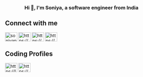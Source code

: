 
<h3 align="center">Hi 👋, I'm Soniya, a software engineer from India</h3>

## Connect with me 
<a href="https://twitter.com/soniyaprasad77" target="blank"><img align="center" src="https://raw.githubusercontent.com/rahuldkjain/github-profile-readme-generator/master/src/images/icons/Social/twitter.svg" alt="soniyaprasad77" height="30" width="40" /></a>
<a href="https://linkedin.com/in/https://www.linkedin.com/in/soniyaprasad77" target="blank"><img align="center" src="https://raw.githubusercontent.com/rahuldkjain/github-profile-readme-generator/master/src/images/icons/Social/linked-in-alt.svg" alt="https://www.linkedin.com/in/soniyaprasad77" height="30" width="40" /></a>
<a href="https://www.youtube.com/c/https://www.youtube.com/@soniyaprasad77" target="blank"><img align="center" src="https://raw.githubusercontent.com/rahuldkjain/github-profile-readme-generator/master/src/images/icons/Social/youtube.svg" alt="https://www.youtube.com/@soniyaprasad77" height="30" width="40" /></a>
<a href="https://hashnode.com/https://hashnode.com/@soniyaprasad" target="blank"><img align="center" src="https://raw.githubusercontent.com/rahuldkjain/github-profile-readme-generator/master/src/images/icons/Social/hashnode.svg" alt="https://hashnode.com/@soniyaprasad" height="30" width="40" /></a>


## Coding Profiles 
<a href="https://leetcode.com/u/soniyaprasad77/" target="blank"><img align="center" src="https://raw.githubusercontent.com/rahuldkjain/github-profile-readme-generator/master/src/images/icons/Social/leet-code.svg" alt="https://leetcode.com/u/soniyaprasad77/" height="30" width="40" /></a>
<a href="https://stackoverflow.com/users/17251755/soniya-prasad" target="blank"><img align="center" src="https://raw.githubusercontent.com/rahuldkjain/github-profile-readme-generator/master/src/images/icons/Social/stack-overflow.svg" alt="https://stackoverflow.com/users/17251755/soniya-prasad" height="30" width="40" /></a>




